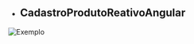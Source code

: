 - ## CadastroProdutoReativoAngular

<img url="https://github.com/Wendelsena/cadastroProdutoReativo_Angular/assets/112781922/5530a748-7db4-4093-987d-4afd8cfe3bb1" alt="Exemplo">
